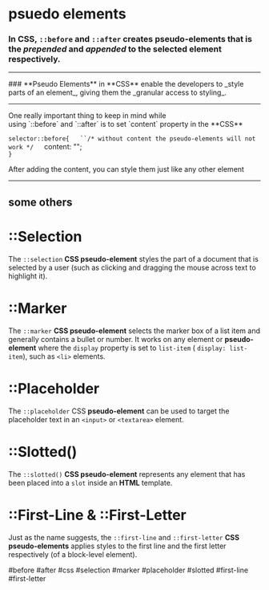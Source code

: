 # psuedo elements
### In **CSS**, `::before` and `::after` creates **pseudo-elements** that is the _prepended_ and _appended_ to the selected element respectively.
<hr>
### **Pseudo Elements** in **CSS** enable the developers to _style parts of an element_, giving them the _granular access to styling_.
<hr>
One really important thing to keep in mind while using `::before` and `::after` is to set `content` property in the **CSS**

`selector::before{  
  ``/* without content the pseudo-elements will not work */  
  `content: "";  
``}``


After adding the content, you can style them just like any other element
<hr>

## some others
# ::Selection

The `::selection` **CSS pseudo-element** styles the part of a document that is selected by a user (such as clicking and dragging the mouse across text to highlight it).

# ::Marker
The `::marker` **CSS pseudo-element** selects the marker box of a list item and generally contains a bullet or number. It works on any element or **pseudo-element** where the `display` property is set to `list-item` ( `display: list-item`), such as `<li>` elements.

# ::Placeholder

The `::placeholder` CSS **pseudo-element** can be used to target the placeholder text in an `<input>` or `<textarea>` element.

# ::Slotted()

The `::slotted()` **CSS pseudo-element** represents any element that has been placed into a `slot` inside an **HTML** template.

# ::First-Line & ::First-Letter

Just as the name suggests, the `::first-line` and `::first-letter` **CSS pseudo-elements** applies styles to the first line and the first letter respectively (of a block-level element).




#before
#after
#css 
#selection
#marker
#placeholder
#slotted
#first-line
#first-letter
